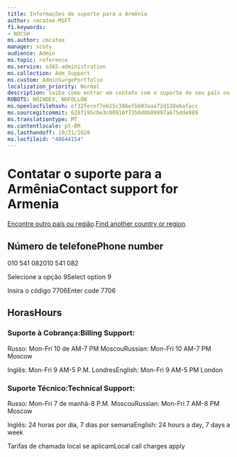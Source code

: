 ```yaml
---
title: Informações de suporte para a Armênia
author: cmcatee-MSFT
f1.keywords:
- NOCSH
ms.author: cmcatee
manager: scotv
audience: Admin
ms.topic: reference
ms.service: o365-administration
ms.collection: Adm_Support
ms.custom: AdminSurgePortfolio
localization_priority: Normal
description: Saiba como entrar em contato com o suporte do seu país ou região.
ROBOTS: NOINDEX, NOFOLLOW
ms.openlocfilehash: ef32fecef7e615c386efbb03aaa72d138e6afacc
ms.sourcegitcommit: 628f195cbe3c00910f7350d8b09997a675dde989
ms.translationtype: MT
ms.contentlocale: pt-BR
ms.lasthandoff: 10/21/2020
ms.locfileid: "48644154"
---
```

# <a name="contact-support-for-armenia"></a><span data-ttu-id="9cfb9-103">Contatar o suporte para a Armênia</span><span class="sxs-lookup"><span data-stu-id="9cfb9-103">Contact support for Armenia</span></span>

<span data-ttu-id="9cfb9-104">[Encontre outro país ou região](../contact-support-for-business-products.md).</span><span class="sxs-lookup"><span data-stu-id="9cfb9-104">[Find another country or region](../contact-support-for-business-products.md).</span></span>

## <a name="phone-number"></a><span data-ttu-id="9cfb9-105">Número de telefone</span><span class="sxs-lookup"><span data-stu-id="9cfb9-105">Phone number</span></span>
<span data-ttu-id="9cfb9-106">010 541 082</span><span class="sxs-lookup"><span data-stu-id="9cfb9-106">010 541 082</span></span>

<span data-ttu-id="9cfb9-107">Selecione a opção 9</span><span class="sxs-lookup"><span data-stu-id="9cfb9-107">Select option 9</span></span>

<span data-ttu-id="9cfb9-108">Insira o código 7706</span><span class="sxs-lookup"><span data-stu-id="9cfb9-108">Enter code 7706</span></span>

## <a name="hours"></a><span data-ttu-id="9cfb9-109">Horas</span><span class="sxs-lookup"><span data-stu-id="9cfb9-109">Hours</span></span>
### <a name="billing-support"></a><span data-ttu-id="9cfb9-110">Suporte à Cobrança:</span><span class="sxs-lookup"><span data-stu-id="9cfb9-110">Billing Support:</span></span>

<span data-ttu-id="9cfb9-111">Russo: Mon-Fri 10 de AM-7 PM Moscou</span><span class="sxs-lookup"><span data-stu-id="9cfb9-111">Russian: Mon-Fri 10 AM-7 PM Moscow</span></span>

<span data-ttu-id="9cfb9-112">Inglês: Mon-Fri 9 AM-5 P.M. Londres</span><span class="sxs-lookup"><span data-stu-id="9cfb9-112">English: Mon-Fri 9 AM-5 PM London</span></span>

### <a name="technical-support"></a><span data-ttu-id="9cfb9-113">Suporte Técnico:</span><span class="sxs-lookup"><span data-stu-id="9cfb9-113">Technical Support:</span></span>

<span data-ttu-id="9cfb9-114">Russo: Mon-Fri 7 de manhã-8 P.M. Moscou</span><span class="sxs-lookup"><span data-stu-id="9cfb9-114">Russian: Mon-Fri 7 AM-8 PM Moscow</span></span>

<span data-ttu-id="9cfb9-115">Inglês: 24 horas por dia, 7 dias por semana</span><span class="sxs-lookup"><span data-stu-id="9cfb9-115">English: 24 hours a day, 7 days a week</span></span>

<span data-ttu-id="9cfb9-116">Tarifas de chamada local se aplicam</span><span class="sxs-lookup"><span data-stu-id="9cfb9-116">Local call charges apply</span></span>
